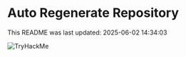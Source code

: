 # Auto Regenerate Repository

This README was last updated: 2025-06-02 14:34:03

 ![TryHackMe](https://tryhackme.com/badge/533634)